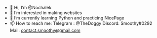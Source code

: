 - 👋 Hi, I’m @Nochalek
- 👀 I’m interested in making websites
- 🌱 I’m currently learning Python and practicing NicePage
- 📫 How to reach me:
Telegram : @TheDoggy
Discord: Smoothy#0292
Mail: contact.smoothy@gmail.com
